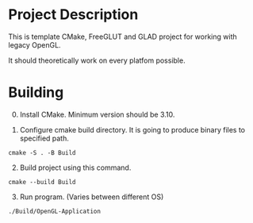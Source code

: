# Project Description

This is template CMake, FreeGLUT and GLAD project for working with legacy OpenGL.

It should theoretically work on every platfom possible.

# Building

0. Install CMake. Minimum version should be 3.10.

1. Configure cmake build directory. It is going to produce binary files to specified path.

```cmake -S . -B Build```

2. Build project using this command.

```cmake --build Build```

3. Run program. (Varies between different OS)

```./Build/OpenGL-Application```
